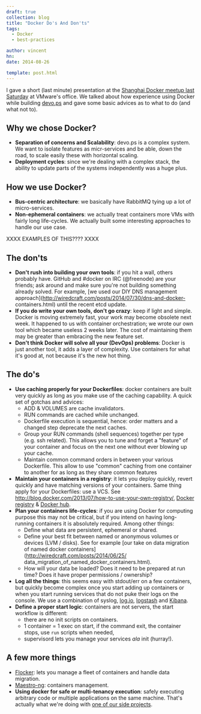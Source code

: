 ```yaml
---
draft: true
collection: blog
title: "Docker Do's And Don'ts"
tags:
  - Docker
  - best-practices

author: vincent
hn: 
date: 2014-08-26

template: post.html
---
```


<script async class='speakerdeck-embed' data-id='9b9300600cbe01326b873a4a8db3af3a' data-ratio='1.33333333333333' src='//speakerdeck.com/assets/embed.js'></script>

I gave a short (last minute) presentation at the [Shanghai Docker meetup last Saturday](http://www.meetup.com/Docker-Shanghai/events/197476672/) at VMware's office. We talked about how experience using Docker while building [devo.ps](http://devo.ps) and gave some basic advices as to what to do (and what not to).

## Why we chose Docker?

- **Separation of concerns and Scalability**: devo.ps is a complex system. We want to isolate features as micr-services and be able, down the road, to scale easily these with horizontal scaling.
- **Deployment cycles**: since we're dealing with a complex stack, the ability to update parts of the systems independently was a huge plus.

## How we use Docker?

- **Bus-centric architecture**: we basically have RabbitMQ tying up a lot of micro-services.
- **Non-ephemeral containers**: we actually treat containers more VMs with fairly long life-cycles. We actually built some interesting approaches to handle our use case.

XXXX EXAMPLES OF THIS???? XXXX

## The don'ts

- **Don't rush into building your own tools**: if you hit a wall, others probably have. GitHub and #docker on IRC (@freenode) are your friends; ask around and make sure you're not building something already solved. For example, [we used our DIY DNS management approach](http://wiredcraft.com/posts/2014/07/30/dns-and-docker- containers.html) until the recent etcd update.
- **If you do write your own tools, don't go crazy**: keep if light and simple. Docker is moving extremely fast, your work may become obsolete next week. It happened to us with container orchestration; we wrote our own tool which became useless 2 weeks later. The cost of maintaining them may be greater than embracing the new feature set.
- **Don't think Docker will solve all your (DevOps) problems**: Docker is just another tool, it adds a layer of complexity. Use containers for what it's good at, not because it's the new hot thing.

## The do's

- **Use caching properly for your Dockerfiles**: docker containers are built very quickly as long as you make use of the caching capability. A quick set of gotchas and advices:
    - ADD & VOLUMES are cache invalidators. 
    - RUN commands are cached while unchanged. 
    - Dockerfile execution is sequential, hence: order matters and a changed step deprecate the next caches. 
    - Group your RUN commands (shell sequences) together per type (e.g. ssh related). This allows you to tune and forget a "feature" of your container and focus on the next one without ever blowing up your cache.
    - Maintain common command orders in between your various Dockerfile. This allow to use "common" caching from one container to another for as long as they share common features
- **Maintain your containers in a registry**: it lets you deploy quickly, revert quickly and have matching versions of your containers. Same thing apply for your Dockerfiles: use a VCS. See  http://blog.docker.com/2013/07/how-to-use-your-own-registry/,
[Docker registry](https://github.com/docker/docker-registry) & [Docker hub](https://hub.docker.com/).
- **Plan your containers life-cycles**: if you are using Docker for computing purpose this may not be critical, but if you intend on having long-running containers it is absolutely required. Among other things:
    - Define what data are persistent, ephemeral or shared.
    - Define your best fit between named or anonymous volumes or devices (LVM / disks). See for example [our take on data migration of named docker containers](http://wiredcraft.com/posts/2014/06/25/ data_migration_of_named_docker_containers.html).
    - How will your data be loaded? Does it need to be prepared at run time? Does it have proper permissions / ownership?
- **Log all the things**: this seems easy with stdout/err on a few containers, but quickly become complex once you start adding up containers or when you start running services that do not puke their logs on the console. We use a combination of syslog, [log.io](logio.org), [logstash](http://logstash.net/) and [Kibana](https://rashidkpc.github.io/Kibana/).
- **Define a proper start logic**: containers are not servers, the start workflow is different:
    - there are no init scripts on containers.
    - 1 container = 1 exec on start, if the command exit, the container stops, use `run` scripts when needed,
    - supervisord lets you manage your services *ala* init (hurray!).

## A few more things

- [Flocker](https://github.com/ClusterHQ/flocker): lets you manage a fleet of containers and handle data migration.
- [Maestro-ng](https://github.com/signalfuse/maestro-ng): containers management.
- **Using docker for safe or multi-tenancy execution**: safely executing arbitrary code or multiple applications on the same machine. That's actually what we're doing with [one of our side projects](http://chato.ps).
